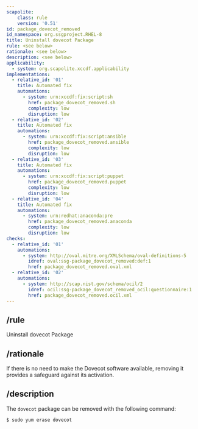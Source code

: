```yaml
---
scapolite:
    class: rule
    version: '0.51'
id: package_dovecot_removed
id_namespace: org.ssgproject.RHEL-8
title: Uninstall dovecot Package
rule: <see below>
rationale: <see below>
description: <see below>
applicability:
  - system: org.scapolite.xccdf.applicability
implementations:
  - relative_id: '01'
    title: Automated fix
    automations:
      - system: urn:xccdf:fix:script:sh
        href: package_dovecot_removed.sh
        complexity: low
        disruption: low
  - relative_id: '02'
    title: Automated fix
    automations:
      - system: urn:xccdf:fix:script:ansible
        href: package_dovecot_removed.ansible
        complexity: low
        disruption: low
  - relative_id: '03'
    title: Automated fix
    automations:
      - system: urn:xccdf:fix:script:puppet
        href: package_dovecot_removed.puppet
        complexity: low
        disruption: low
  - relative_id: '04'
    title: Automated fix
    automations:
      - system: urn:redhat:anaconda:pre
        href: package_dovecot_removed.anaconda
        complexity: low
        disruption: low
checks:
  - relative_id: '01'
    automations:
      - system: http://oval.mitre.org/XMLSchema/oval-definitions-5
        idref: oval:ssg-package_dovecot_removed:def:1
        href: package_dovecot_removed.oval.xml
  - relative_id: '02'
    automations:
      - system: http://scap.nist.gov/schema/ocil/2
        idref: ocil:ssg-package_dovecot_removed_ocil:questionnaire:1
        href: package_dovecot_removed.ocil.xml
---
```



## /rule

Uninstall dovecot Package

## /rationale

If
there is no need to make the Dovecot software available, removing it
provides a safeguard against its activation.

## /description

The
`dovecot` package can be removed with the following command:

``` 
$ sudo yum erase dovecot
```
